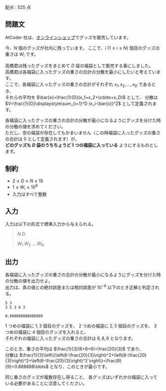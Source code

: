 配点 : $525$ 点

## 問題文

AtCoder 社は、[オンラインショップ](https://suzuri.jp/AtCoder/home)でグッズを販売しています。

今、$N$ 個のグッズが社内に残っています。
ここで、$i$ $(1\leq i\leq N)$ 個目のグッズの重さは $W_i$ です。

高橋君は残ったグッズをまとめて $D$ 袋の福袋として販売する事にしました。<br>
高橋君は各福袋に入ったグッズの重さの合計の分散を最小にしたいと考えています。<br>
ここで、各福袋に入ったグッズの重さの合計がそれぞれ $x_1,x_2,\ldots,x_D$ であるとき、<br>
それらの平均を $\bar{x}=\frac{1}{D}(x_1+x_2+\cdots+x_D)$ として、
分散は $V=\frac{1}{D}\displaystyle\sum_{i=1}^D (x_i-\bar{x})^2$ として定義されます。

各福袋に入ったグッズの重さの合計の分散が最小になるようにグッズを分けた時の分散の値を求めてください。<br>
ただし、空の福袋が存在してもかまいません（この時福袋に入ったグッズの重さの合計は $0$ として定義されます）が、<br>
**どのグッズも $D$ 袋のうちちょうど $1$ つの福袋に入っている** ようにするものとします。

## 制約

- $2 \leq D\leq N\leq 15$
- $1 \leq W_i\leq 10^8$
- 入力はすべて整数

## 入力

入力は以下の形式で標準入力から与えられる。

> $N$ $D$
> 
> $W_1$ $W_2$ $\ldots$ $W_N$

## 出力

各福袋に入ったグッズの重さの合計の分散が最小になるようにグッズを分けた時の分散の値を出力せよ。<br>
出力は、真の値との絶対誤差または相対誤差が $10^{-6}$ 以下のとき正解と判定される。

```input1
5 3
3 5 3 6 3
```

```output1
0.888888888888889
```

$1$ つめの福袋に $1,3$ 個目のグッズを、
$2$ つめの福袋に $2,5$ 個目のグッズを、
$3$ つめの福袋に $4$ 個目のグッズを入れると、<br>
それぞれの福袋に入ったグッズの重さの合計は $6,8,6$ となります。

このとき、重さの平均は $\frac{1}{3}(6+8+6)=\frac{20}{3}$ であり、<br>
分散は 
$\frac{1}{3}\left\{\left(6-\frac{20}{3}\right)^2+\left(8-\frac{20}{3}\right)^2+\left(6-\frac{20}{3}\right)^2 \right\}=\frac{8}{9}=0.888888\ldots$
となり、このときが最小です。

同じ重さのグッズが複数存在し得ること、
各グッズはいずれかの福袋に入っている必要があることに注意してください。